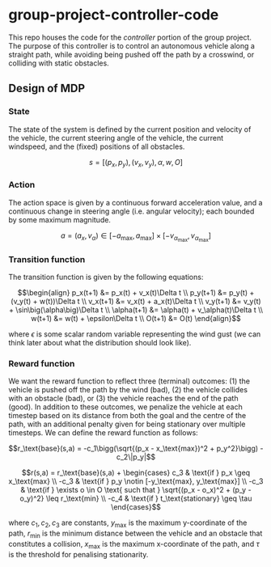 # group-project-controller-code

This repo houses the code for the *controller* portion of the group project. The purpose of this controller is to control an autonomous vehicle along a straight path, while avoiding being pushed off the path by a crosswind, or colliding with static obstacles.

## Design of MDP
### State
The state of the system is defined by the current position and velocity of the vehicle, the current steering angle of the vehicle, the current windspeed, and the (fixed) positions of all obstacles.
```math
s = \bigg[(p_x, p_y), (v_x,v_y), \alpha, w, O\bigg]
```

### Action
The action space is given by a continuous forward acceleration value, and a continuous change in steering angle (i.e. angular velocity); each bounded by some maximum magnitude.
```math
a = (a_x, v_\alpha) \in [-a_\text{max}, a_\text{max}] \times [-v_\alpha_\text{max}, v_\alpha_\text{max}]
```

### Transition function
The transition function is given by the following equations:
```math
\begin{align}
p_x(t+1) &= p_x(t) + v_x(t)\Delta t \\
p_y(t+1) &= p_y(t) + (v_y(t) + w(t))\Delta t \\
v_x(t+1) &= v_x(t) + a_x(t)\Delta t \\
v_y(t+1) &= v_y(t) + \sin\big(\alpha\big)\Delta t \\
\alpha(t+1) &= \alpha(t) + v_\alpha(t)\Delta t \\
w(t+1) &= w(t) + \epsilon\Delta t \\
O(t+1) &= O(t)
\end{align}
```
where $\epsilon$ is some scalar random variable representing the wind gust (we can think later about what the distribution should look like).

### Reward function
We want the reward function to reflect three (terminal) outcomes: (1) the vehicle is pushed off the path by the wind (bad), (2) the vehicle collides with an obstacle (bad), or (3) the vehicle reaches the end of the path (good). In addition to these outcomes, we penalize the vehicle at each timestep based on its distance from both the goal and the centre of the path, with an additional penalty given for being stationary over multiple timesteps. We can define the reward function as follows:
```math
r_\text{base}(s,a) = -c_1\bigg(\sqrt{(p_x - x_\text{max})^2 + p_y^2}\bigg) - c_2\|p_y|
```
```math
r(s,a) = r_\text{base}(s,a) + \begin{cases}
c_3 & \text{if } p_x \geq x_\text{max} \\
-c_3 & \text{if } p_y \notin [-y_\text{max}, y_\text{max}] \\
-c_3 & \text{if } \exists o \in O \text{ such that } \sqrt{(p_x - o_x)^2 + (p_y - o_y)^2} \leq r_\text{min} \\
-c_4 & \text{if } t_\text{stationary} \geq \tau
\end{cases}
```
where $c_1,c_2,c_3$ are constants, $y_\text{max}$ is the maximum y-coordinate of the path, $r_\text{min}$ is the minimum distance between the vehicle and an obstacle that constitutes a collision, $x_\text{max}$ is the maximum x-coordinate of the path, and $\tau$ is the threshold for penalising stationarity.
